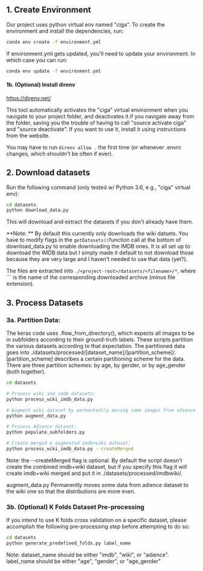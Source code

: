 ## 1. Create Environment 

Our project uses python virtual env named "ciga". To create the environment and install the dependencies, run: 

```bash
conda env create -f environment.yml
```

If environment.yml gets updated, you'll need to update your environment. In which case you can run: 

```bash
conda env update -f environment.yml
```

#### 1b. (Optional) Install direnv

https://direnv.net/

This tool automatically activates the "ciga" virtual environment when you navigate to your project folder, and deactivates it if you navigate away from the folder, saving you the trouble of having to call "source activate ciga" and "source deactivate". If you want to use it, install it using instructions from the website.

You may have to run `direnv allow .` the first time (or whenever .envrc changes, which shouldn't be often if ever). 

## 2. Download datasets
Run the following command (only tested w/ Python 3.6, e.g., "ciga" virtual env): 

```bash
cd datasets
python download_data.py
```

This will download and extract the datasets if you don't already have them. 

**Note: ** By default this currently only downloads the wiki datsets. You have to modify flags in the `getDatasets()`function call at the bottom of download_data.py to enable downloading the IMDB ones. It is all set up to download the IMDB data but I simply made it default to not download those because they are very large and I haven't needed to use that data (yet?). 

The files are extracted into `./<project-root>/datasets/<filename>/*`, where ``<filename>` is the name of the corresponding downloaded archive (minus file extension). 


## 3. Process Datasets

### 3a. Partition Data:

The keras code uses .flow_from_directory(), which expects all images to be in subfolders according to their ground-truth labels. These scripts partition the various datasets according to that expectation. The partitioned data goes into ./datasets/processed/[dataset\_name]/[partition\_scheme]/. [partition\_scheme] describes a certain partitioning scheme for the data. There are three partition schemes: by age, by gender, or by age_gender (both together).

```bash
cd datasets

# Process wiki and imdb datasets: 
python process_wiki_imdb_data.py 

# Augment wiki dataset by permantently moving some images from adience->wiki: 
python augment_data.py

# Process Adience dataset: 
python populate_subfolders.py

# Create merged & augmented imdb+wiki dataset: 
python process_wiki_imdb_data.py --createMerged
```

Note: the --createMerged flag is optional. By default the script doesn't create the combined imdb+wiki dataset, but if you specify this flag it will create imdb+wiki merged and put it in ./datasets/processed/imdbwiki/. 

augment_data.py Permanently moves some data from adience dataset to the wiki one so that the distributions are more even. 



### 3b. (Optional) K Folds Dataset Pre-processing

If you intend to use K folds cross validation on a specific dataset, please accomplish the following pre-processing step before attempting to do so:

```bash
cd datasets
python generate_predefined_folds.py label_name
```

Note: dataset_name should be either "imdb", "wiki", or "adience".
      label_name should be either "age", "gender", or "age_gender"
